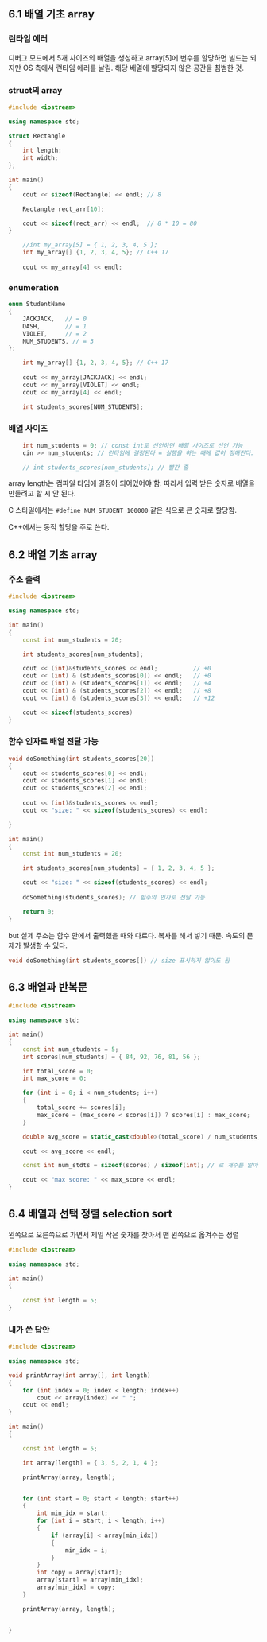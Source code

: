 ## 6.1 배열 기초 array

### 런타임 에러

디버그 모드에서 5개 사이즈의 배열을 생성하고 array[5]에 변수를 할당하면 빌드는 되지만 OS 측에서 런타임 에러를 날림. 해당 배열에 할당되지 않은 공간을 침범한 것.



### struct의 array

```cpp
#include <iostream>

using namespace std;

struct Rectangle
{
	int length;
	int width;
};

int main()
{
	cout << sizeof(Rectangle) << endl; // 8

	Rectangle rect_arr[10];

	cout << sizeof(rect_arr) << endl;  // 8 * 10 = 80
}
```



```cpp
	//int my_array[5] = { 1, 2, 3, 4, 5 };
	int my_array[] {1, 2, 3, 4, 5}; // C++ 17
	
	cout << my_array[4] << endl;
```



### enumeration

```cpp
enum StudentName
{
	JACKJACK,	// = 0
	DASH,		// = 1
	VIOLET,		// = 2
	NUM_STUDENTS, // = 3
};

	int my_array[] {1, 2, 3, 4, 5}; // C++ 17
	
	cout << my_array[JACKJACK] << endl;
	cout << my_array[VIOLET] << endl;
	cout << my_array[4] << endl;

	int students_scores[NUM_STUDENTS];
```



### 배열 사이즈

```cpp
	int num_students = 0; // const int로 선언하면 배열 사이즈로 선언 가능
	cin >> num_students; // 런타임에 결정된다 = 실행을 하는 때에 값이 정해진다. 

	// int students_scores[num_students]; // 빨간 줄
```

array length는 컴파일 타임에 결정이 되어있어야 함. 따라서 입력 받은 숫자로 배열을 만들려고 할 시 안 된다.

C 스타일에서는 `#define NUM_STUDENT 100000` 같은 식으로 큰 숫자로 할당함.

C++에서는 동적 할당을 주로 쓴다.





## 6.2 배열 기초 array

### 주소 출력

```cpp
#include <iostream>

using namespace std;

int main()
{
	const int num_students = 20;

	int students_scores[num_students];

	cout << (int)&students_scores << endl;			// +0
	cout << (int) & (students_scores[0]) << endl;	// +0
	cout << (int) & (students_scores[1]) << endl;	// +4
	cout << (int) & (students_scores[2]) << endl;	// +8
	cout << (int) & (students_scores[3]) << endl;	// +12

	cout << sizeof(students_scores)
}
```



### 함수 인자로 배열 전달 가능

```cpp
void doSomething(int students_scores[20])
{
	cout << students_scores[0] << endl;
	cout << students_scores[1] << endl;
	cout << students_scores[2] << endl;
    
	cout << (int)&students_scores << endl;
	cout << "size: " << sizeof(students_scores) << endl;

}

int main()
{
	const int num_students = 20;

	int students_scores[num_students] = { 1, 2, 3, 4, 5 };

	cout << "size: " << sizeof(students_scores) << endl;
    
	doSomething(students_scores); // 함수의 인자로 전달 가능

	return 0;
}
```

but 실제 주소는 함수 안에서 출력했을 때와 다르다. 복사를 해서 넣기 때문. 속도의 문제가 발생할 수 있다.



```cpp
void doSomething(int students_scores[]) // size 표시하지 않아도 됨
```





## 6.3 배열과 반복문

```cpp
#include <iostream>

using namespace std;

int main()
{
	const int num_students = 5;
	int scores[num_students] = { 84, 92, 76, 81, 56 };

	int total_score = 0;
	int max_score = 0;

	for (int i = 0; i < num_students; i++)
	{
		total_score += scores[i];
		max_score = (max_score < scores[i]) ? scores[i] : max_score;
	}

	double avg_score = static_cast<double>(total_score) / num_students;

	cout << avg_score << endl;

	const int num_stdts = sizeof(scores) / sizeof(int); // 로 개수를 알아낼 수도 있다.

	cout << "max score: " << max_score << endl;
}
```





## 6.4 배열과 선택 정렬 selection sort

왼쪽으로 오른쪽으로 가면서 제일 작은 숫자를 찾아서 맨 왼쪽으로 옮겨주는 정렬



```cpp
#include <iostream>

using namespace std;

int main()
{
    
    const int length = 5;
}
```





### 내가 쓴 답안

```cpp
#include <iostream>

using namespace std;

void printArray(int array[], int length)
{
	for (int index = 0; index < length; index++)
		cout << array[index] << " ";
	cout << endl;
}

int main()
{

	const int length = 5;

	int array[length] = { 3, 5, 2, 1, 4 };

	printArray(array, length);


	for (int start = 0; start < length; start++)
	{
		int min_idx = start;
		for (int i = start; i < length; i++)
		{
			if (array[i] < array[min_idx])
			{
				min_idx = i;
			}
		}
		int copy = array[start];
		array[start] = array[min_idx];
		array[min_idx] = copy;
	}

	printArray(array, length);


}
```



















